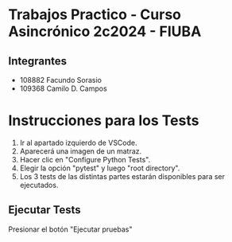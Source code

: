 # Trabajos Practico - Curso Asincrónico 2c2024 - FIUBA

## Integrantes
- 108882 Facundo Sorasio
- 109368 Camilo D. Campos

# Instrucciones para los Tests

1. Ir al apartado izquierdo de VSCode.
2. Aparecerá una imagen de un matraz.
3. Hacer clic en "Configure Python Tests".
4. Elegir la opción "pytest" y luego "root directory".
5. Los 3 tests de las distintas partes estarán disponibles para ser ejecutados.

## Ejecutar Tests
Presionar el botón "Ejecutar pruebas"
